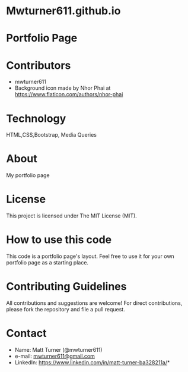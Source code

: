# Mwturner611.github.io

# Portfolio Page

# Contributors
* mwturner611
* Background icon made by Nhor Phai at https://www.flaticon.com/authors/nhor-phai

# Technology
HTML,CSS,Bootstrap, Media Queries

# About
My portfolio page

# License
This project is licensed under The MIT License (MIT).

# How to use this code
This code is a portfolio page's layout.  Feel free to use it for your own portfolio page as a starting place.

# Contributing Guidelines
All contributions and suggestions are welcome! For direct contributions, please fork the repository and file a pull request.


# Contact
* Name: Matt Turner (@mwturner611)
* e-mail: mwturner611@gmail.com
* LinkedIn: https://www.linkedin.com/in/matt-turner-ba328211a/*

